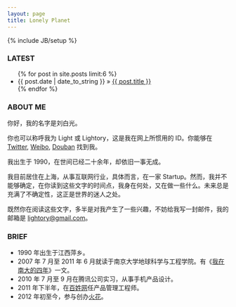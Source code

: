 ```yaml
---
layout: page
title: Lonely Planet
---
```

{% include JB/setup %}

### LATEST

<ul class="posts">
  {% for post in site.posts limit:6 %}
  <li><span>{{ post.date | date_to_string }}</span> &raquo; <a href="{{ BASE_PATH }}{{ post.url }}">{{ post.title }}</a></li>
  {% endfor %}
</ul>

### ABOUT ME

你好，我的名字是刘白光。

你也可以称呼我为 Light 或 Lightory，这是我在网上所惯用的 ID。你能够在 [Twitter](http://twitter.com/lightory/), [Weibo](http://weibo.com/lightory/), [Douban](http://douban.com/people/lightory/) 找到我。

我出生于 1990，在世间已经二十余年，却依旧一事无成。

我目前居住在上海，从事互联网行业，具体而言，在一家 Startup。然而，我并不能够确定，在你读到这些文字的时间点，我身在何处，又在做一些什么。未来总是充满了不确定性，这正是世界的迷人之处。

既然你在阅读这些文字，多半是对我产生了一些兴趣，不妨给我写一封邮件，我的邮箱是 <lightory@gmail.com>。

### BRIEF

- 1990 年出生于江西萍乡。
- 2007 年 7 月至 2011 年 6 月就读于南京大学地球科学与工程学院。有《[我在南大的四年](http://lightory.github.io/2011/06/11/four-years-in-nju)》一文。
- 2010 年 7 月至 9 月在腾讯公司实习，从事手机产品设计。
- 2011 年下半年，在[百姓网](http://baixing.com)任产品管理工程师。
- 2012 年初至今，参与创办[火花](http://huohua.in)。